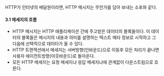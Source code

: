 
HTTP가 인터넷의 배달원이라면, HTTP 메시지는 무언가를 담아 보내는 소포와 같다.
#### 3.1 메세지의 흐름
- HTTP 메시지는 HTTP 애플리케이션 간에 주고받은 데이터의 블록들이다. 이 데이터의 블록들은 메시지의 내용과 의미를 설명하는 텍스트 메타 정보로 시작하고 그 다음에 선택적으로 데이터가 올 수 있다. 
- HTTP 트랜잭션에서 메세지는 서버방향(인바운드)으로 이동후 모든 처리가 끝나면 사용자 에이전트방향(아웃바운드)로 돌아온다.
- 모든 HTTP 메세지는 요청 메세지냐 응답 메세지냐에 관계없이 다운스트림으로 흐른다.
